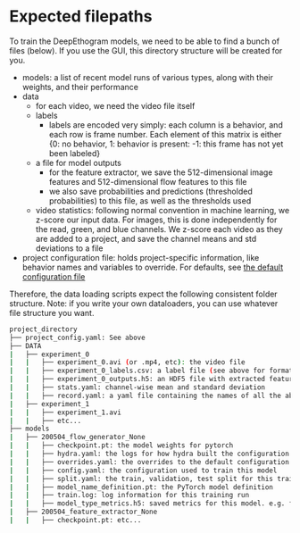 # Expected filepaths

To train the DeepEthogram models, we need to be able to find a bunch of files (below). If you use the GUI, this directory
structure will be created for you.
* models: a list of recent model runs of various types, along with their weights, and their performance
* data
  * for each video, we need the video file itself
  * labels
    * labels are encoded very simply: each column is a behavior, and each row is frame number. Each element of this matrix
    is either {0: no behavior, 1: behavior is present: -1: this frame has not yet been labeled}
  * a file for model outputs
    * for the feature extractor, we save the 512-dimensional image features and 512-dimensional flow features to this file
    * we also save probabilities and predictions (thresholded probabilities) to this file, as well as the thresholds used
  * video statistics: following normal convention in machine learning, we z-score our input data. For images, this is done independently
  for the read, green, and blue channels. We z-score each video as they are added to a project, and save the channel
  means and std deviations to a file
* project configuration file: holds project-specific information, like behavior names and variables to override. For defaults, see [the default configuration file](../deepethogram/conf/project/project_config.yaml)

Therefore, the data loading scripts expect the following consistent folder structure. Note: if you write your own
dataloaders, you can use whatever file structure you want.

```bash
project_directory
├── project_config.yaml: See above
├── DATA
|   ├── experiment_0
|   |   ├── experiment_0.avi (or .mp4, etc): the video file
|   |   ├── experiment_0_labels.csv: a label file (see above for formatting)
|   |   ├── experiment_0_outputs.h5: an HDF5 file with extracted features (see above)
|   |   ├── stats.yaml: channel-wise mean and standard deviation
|   |   ├── record.yaml: a yaml file containing the names of all the above files (so other scripts can easily find them, especially if you have multiple video formats in one directory)
|   ├── experiment_1
|   |   ├── experiment_1.avi
|   |   ├── etc...
├── models
|   ├── 200504_flow_generator_None
|   |   ├── checkpoint.pt: the model weights for pytorch
|   |   ├── hydra.yaml: the logs for how hydra built the configuration file
|   |   ├── overrides.yaml: the overrides to the default configuration that the user specified from the command line
|   |   ├── config.yaml: the configuration used to train this model
|   |   ├── split.yaml: the train, validation, test split for this training run
|   |   ├── model_name_definition.pt: the PyTorch model definition
|   |   ├── train.log: log information for this training run
|   |   ├── model_type_metrics.h5: saved metrics for this model. e.g. f1, accuracy, SSIM, depending
|   ├── 200504_feature_extractor_None
|   |   ├── checkpoint.pt: etc...
```
